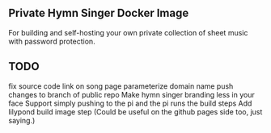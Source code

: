 ## Private Hymn Singer Docker Image

For building and self-hosting your own private collection of sheet music with password protection.

## TODO
fix source code link on song page
parameterize domain name
push changes to branch of public repo
Make hymn singer branding less in your face
Support simply pushing to the pi and the pi runs the build steps
Add lilypond build image step (Could be useful on the github pages side too, just saying.)





